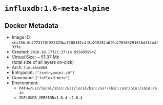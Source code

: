 # `influxdb:1.6-meta-alpine`

## Docker Metadata

- Image ID: `sha256:0b2723170f285323ba7f08182c4f8b215282a6f9a176163291618d134b4f33fe`
- Created: `2018-10-17T21:37:14.995095594Z`
- Virtual Size: ~ 51.37 Mb  
  (total size of all layers on-disk)
- Arch: `linux`/`amd64`
- Entrypoint: `["/entrypoint.sh"]`
- Command: `["influxd-meta"]`
- Environment:
  - `PATH=/usr/local/sbin:/usr/local/bin:/usr/sbin:/usr/bin:/sbin:/bin`
  - `INFLUXDB_VERSION=1.6.4-c1.6.4`
